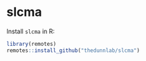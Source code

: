 # slcma

Install `slcma` in R:

```r
library(remotes)
remotes::install_github("thedunnlab/slcma")
```

